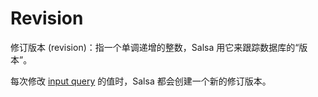 # Revision

修订版本 (revision)：指一个单调递增的整数，Salsa 用它来跟踪数据库的“版本”。

每次修改 [input query] 的值时，Salsa 都会创建一个新的修订版本。

[input query]: ./input_query.md
